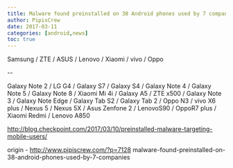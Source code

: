 ```yaml
---
title: Malware found preinstalled on 38 Android phones used by 7 companies
author: PipisCrew
date: 2017-03-11
categories: [android,news]
toc: true
---
```


Samsung / ZTE / ASUS / Lenovo / Xiaomi / vivo / Oppo

--

Galaxy Note 2 / LG G4 / Galaxy S7 / Galaxy S4 / Galaxy Note 4 / Galaxy Note 5 / Galaxy Note 8 / Xiaomi Mi 4i / Galaxy A5 / ZTE x500 / Galaxy Note 3 / Galaxy Note Edge / Galaxy Tab S2 / Galaxy Tab 2 / Oppo N3 / vivo X6 plus / Nexus 5 / Nexus 5X / Asus Zenfone 2 / LenovoS90 / OppoR7 plus / Xiaomi Redmi / Lenovo A850

http://blog.checkpoint.com/2017/03/10/preinstalled-malware-targeting-mobile-users/

origin - http://www.pipiscrew.com/?p=7128 malware-found-preinstalled-on-38-android-phones-used-by-7-companies